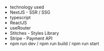 - technology used 
- NextJS - SSR / SSG
- typescript
- ReactJS 
- useRouter
- Stitches - Styles Library
- Stripe - Payment API 
- npm run dev / npm run build / npm run start
